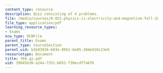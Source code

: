 ```yaml
---
content_type: resource
description: Quiz consisting of 4 problems.
file: /media/courses/8-022-physics-ii-electricity-and-magnetism-fall-2004/39845e36a24a7351b052f30ecdffa6f6_f04_q2.pdf
file_type: application/pdf
learning_resource_types:
- Exams
ocw_type: OCWFile
parent_title: Exams
parent_type: CourseSection
parent_uid: b1b93926-b03e-8952-0a95-28ded10c23e9
resourcetype: Document
title: f04_q2.pdf
uid: 39845e36-a24a-7351-b052-f30ecdffa6f6
---
```

